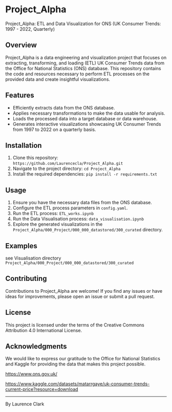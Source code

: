 # Project_Alpha

Project_Alpha: ETL and Data Visualization for ONS (UK Consumer Trends: 1997 - 2022, Quarterly)

## Overview

Project_Alpha is a data engineering and visualization project that focuses on extracting, transforming, and loading (ETL) UK Consumer Trends data from the Office for National Statistics (ONS) database. This repository contains the code and resources necessary to perform ETL processes on the provided data and create insightful visualizations.

## Features

- Efficiently extracts data from the ONS database.
- Applies necessary transformations to make the data usable for analysis.
- Loads the processed data into a target database or data warehouse.
- Generates interactive visualizations showcasing UK Consumer Trends from 1997 to 2022 on a quarterly basis.

## Installation

1. Clone this repository: `https://github.com/Laurencecla/Project_Alpha.git`
2. Navigate to the project directory: `cd Project_Alpha`
3. Install the required dependencies: `pip install -r requirements.txt`

## Usage

1. Ensure you have the necessary data files from the ONS database.
2. Configure the ETL process parameters in `config.yaml`.
3. Run the ETL process: `ETL_works.ipynb`
4. Run the Data Visualisation process: `data_visualisation.ipynb`
5. Explore the generated visualizations in the `Project_Alpha/000_Project/000_000_datastored/300_curated` directory.

## Examples

see Visualisation directory `Project_Alpha/000_Project/000_000_datastored/300_curated`

## Contributing

Contributions to Project_Alpha are welcome! If you find any issues or have ideas for improvements, please open an issue or submit a pull request.

## License

This project is licensed under the terms of the Creative Commons Attribution 4.0 International License.

## Acknowledgments

We would like to express our gratitude to the Office for National Statistics and Kaggle for providing the data that makes this project possible.

https://www.ons.gov.uk/

https://www.kaggle.com/datasets/matarrgaye/uk-consumer-trends-current-price?resource=download

---

By Laurence Clark 
